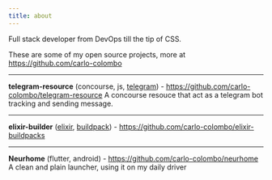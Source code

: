 ```yaml
---
title: about
---
```


Full stack developer from DevOps till the tip of CSS.

These are some of my open source projects, more at https://github.com/carlo-colombo

---

**telegram-resource** (concourse, js, [telegram](/tags/telegram)) - https://github.com/carlo-colombo/telegram-resource
A concourse resouce that act as a telegram bot tracking and sending message.

---

**elixir-builder** ([elixir](/tags/elixir), [buildpack](/tags/buildpack)) - https://github.com/carlo-colombo/elixir-buildpacks

---

**Neurhome** (flutter, android) - https://github.com/carlo-colombo/neurhome
A clean and plain launcher, using it on my daily driver
